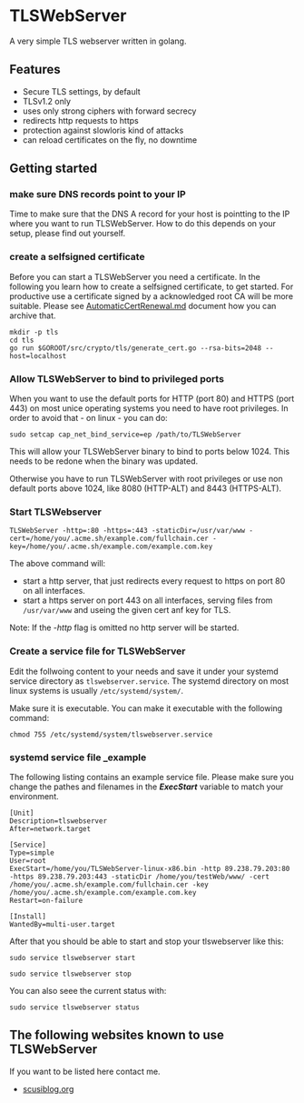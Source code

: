 # TLSWebServer

A very simple TLS webserver written in golang.

## Features

- Secure TLS settings, by default
 - TLSv1.2 only
 - uses only strong ciphers with forward secrecy
- redirects http requests to https
- protection against slowloris kind of attacks
- can reload certificates on the fly, no downtime

## Getting started

### make sure DNS records point to your IP

Time to make sure that the DNS A record for your host is pointting to the IP where you want to run TLSWebServer.
How to do this depends on your setup, please find out yourself.

### create a selfsigned certificate

Before you can start a TLSWebServer you need a certificate. In the following you learn how to create a selfsigned certificate, to get started.
For productive use a certificate signed by a acknowledged root CA will be more suitable. Please see [AutomaticCertRenewal.md](AutomaticCertRenewal.md) document how you can archive that.

```
mkdir -p tls
cd tls
go run $GOROOT/src/crypto/tls/generate_cert.go --rsa-bits=2048 --host=localhost
```

### Allow TLSWebServer to bind to privileged ports
When you want to use the default ports for HTTP (port 80) and HTTPS (port 443) 
on most unice operating systems you need to have root privileges. In order to 
avoid that - on linux - you can do:
```
sudo setcap cap_net_bind_service=ep /path/to/TLSWebServer
```
This will allow your TLSWebServer binary to bind to ports below 1024.
This needs to be redone when the binary was updated.

Otherwise you have to run TLSWebServer with root privileges or use non default ports above 1024, like 8080 (HTTP-ALT) and 8443 (HTTPS-ALT).

### Start TLSWebserver
```TLSWebServer -http=:80 -https=:443 -staticDir=/usr/var/www -cert=/home/you/.acme.sh/example.com/fullchain.cer -key=/home/you/.acme.sh/example.com/example.com.key```

The above command will:
- start a http server, that just redirects every request to https on port 80
  on all interfaces.
- start a https server on port 443 on all interfaces, serving files from
  `/usr/var/www` and useing the given cert anf key for TLS.

Note: If the _-http_ flag is omitted no http server will be started.

### Create a service file for TLSWebServer

Edit the follwoing content to your needs and save it under your systemd service directory as `tlswebserver.service`. The systemd directory on most linux systems is usually `/etc/systemd/system/`.

Make sure it is executable.
You can make it executable with the following command:
```
chmod 755 /etc/systemd/system/tlswebserver.service
```

### systemd service file _example

The following listing contains an example service file.
Please make sure you change the pathes and filenames in the _**ExecStart**_ variable to match your environment.

```
[Unit]
Description=tlswebserver
After=network.target

[Service]
Type=simple
User=root
ExecStart=/home/you/TLSWebServer-linux-x86.bin -http 89.238.79.203:80 -https 89.238.79.203:443 -staticDir /home/you/testWeb/www/ -cert /home/you/.acme.sh/example.com/fullchain.cer -key /home/you/.acme.sh/example.com/example.com.key
Restart=on-failure

[Install]
WantedBy=multi-user.target
```
After that you should be able to start and stop your tlswebserver like this:

```
sudo service tlswebserver start
```

```
sudo service tlswebserver stop
```

You can also seee the current status with:

```
sudo service tlswebserver status
```

## The following websites known to use TLSWebServer

If you want to be listed here contact me.

- [scusiblog.org](https://scusiblog.org)

